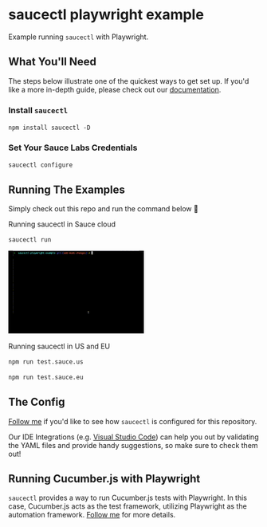 # saucectl playwright example

Example running `saucectl` with Playwright.

## What You'll Need

The steps below illustrate one of the quickest ways to get set up. If you'd like a more in-depth guide, please check out
our [documentation](https://docs.saucelabs.com/dev/cli/saucectl/#installing-saucectl).

### Install `saucectl`

```shell
npm install saucectl -D
```

### Set Your Sauce Labs Credentials

```shell
saucectl configure
```

## Running The Examples
Simply check out this repo and run the command below :rocket:

Running saucectl in Sauce cloud

```bash
saucectl run
```

![running example](assets/playwright-example.gif)

Running saucectl in US and EU

```bash
npm run test.sauce.us
```

```bash
npm run test.sauce.eu
```

## The Config

[Follow me](.sauce/config.yml) if you'd like to see how `saucectl` is configured for this repository.

Our IDE Integrations (e.g. [Visual Studio Code](https://docs.saucelabs.com/dev/cli/saucectl/usage/ide/vscode)) can help you out by validating the YAML files and provide handy suggestions, so make sure to check them out!

## Running Cucumber.js with Playwright
`saucectl` provides a way to run Cucumber.js tests with Playwright. In this case, Cucumber.js acts as the test framework, utilizing Playwright as the automation framework. [Follow me](./examples/cucumber/README.md) for more details.
